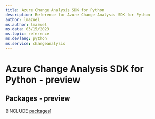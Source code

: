 ```yaml
---
title: Azure Change Analysis SDK for Python
description: Reference for Azure Change Analysis SDK for Python
author: lmazuel
ms.author: lmazuel
ms.data: 03/15/2023
ms.topic: reference
ms.devlang: python
ms.service: changeanalysis
---
```

# Azure Change Analysis SDK for Python - preview
## Packages - preview
[!INCLUDE [packages](change-analysis-index.md)]